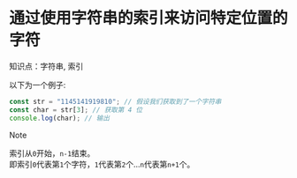 # 通过使用字符串的索引来访问特定位置的字符
知识点：字符串, 索引  

以下为一个例子:  
```javascript
const str = "1145141919810"; // 假设我们获取到了一个字符串
const char = str[3]; // 获取第 4 位
console.log(char); // 输出
```

> [!NOTE]
> 索引从`0`开始，`n-1`结束。  
> 即索引`0`代表第`1`个字符，`1`代表第`2`个...`n`代表第`n+1`个。  